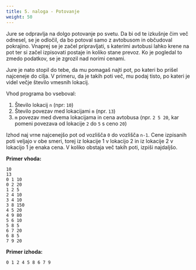 ```yaml
---
title: 5. naloga - Potovanje
weight: 50
---
```


Jure se odpravlja na dolgo potovanje po svetu. Da bi od te izkušnje čim več odnesel, se je odločil, da bo potoval samo z avtobusom in občudoval pokrajino. Vnaprej se je začel pripravljati, s katerimi avtobusi lahko krene na pot ter si začel izpisovati postaje in koliko stane prevoz. Ko je pogledal to zmedo podatkov, se je zgrozil nad norimi cenami.

Jure je nato stopil do tebe, da mu pomagaš najti pot, po kateri bo prišel najceneje do cilja. V primeru, da je takih poti več, mu podaj tisto, po kateri je videl večje število vmesnih lokacij.

Vhod programa bo vseboval:
1. Število lokacij `n` (npr: `10`)
1. Število povezav med lokacijami `m` (npr. `13`)
1. `m` povezav med dvema lokacijama in cena avtobusa (npr. `2 5 20`, kar pomeni povezava od lokacije `2` do `5` s ceno `20`)

Izhod naj vrne najcenejšo pot od vozlišča `0` do vozlišča `n-1`. Cene izpisanih poti veljajo v obe smeri, torej iz lokacije 1 v lokacijo 2 in iz lokacije 2 v lokacijo 1 je enaka cena. V koliko obstaja več takih poti, izpiši najdaljšo.

**Primer vhoda:**
```
10
13
0 1 10
0 2 20
1 2 5
2 4 10
3 4 10
3 8 150
4 5 20
4 9 80
5 6 10
5 8 5
6 7 20
6 8 5
7 9 20
```

**Primer izhoda:**
```
0 1 2 4 5 8 6 7 9
```
